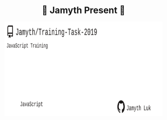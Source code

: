 <!-- built at 9/10/2022, 11:17:38 PM -->
<h1 align="center">
🎉 Jamyth Present 🎉
</h1>
<p align="center">
    <a href="https://github.com/Jamyth/Training-Task-2019">
        <img width="1000" height="300" src="./readme.svg" />
    </a>
</p>